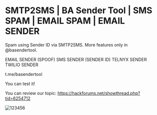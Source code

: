 # SMTP2SMS | BA Sender Tool | SMS SPAM | EMAIL SPAM | EMAIL SENDER
Spam using Sender ID via SMTP2SMS.
More features only in @basendertool.

EMAIL SENDER (SPOOF)
SMS SENDER (SENDER ID)
TELNYX SENDER
TWILIO SENDER

t.me/basendertool

You can test it!

You can review our topic: https://hackforums.net/showthread.php?tid=6254712

![123456](https://github.com/baranatessss/SMTP2SMS-BA-Sender-Tool-Email-Spoof-Sms-Spam-Email-Spam-Sender-ID/assets/141864619/c7656e35-5c70-41eb-8432-904b4068dc0e)
